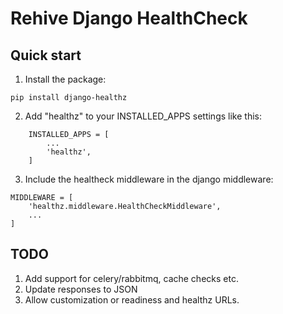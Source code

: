 # Rehive Django HealthCheck

## Quick start

1. Install the package:

```
pip install django-healthz
```

2. Add "healthz" to your INSTALLED_APPS settings like this:

```
    INSTALLED_APPS = [
        ...
        'healthz',
    ]
```

3. Include the healtheck middleware in the django middleware:

```
MIDDLEWARE = [
    'healthz.middleware.HealthCheckMiddleware',
    ...
]
```

## TODO

1. Add support for celery/rabbitmq, cache checks etc.
2. Update responses to JSON
3. Allow customization or readiness and healthz URLs.
